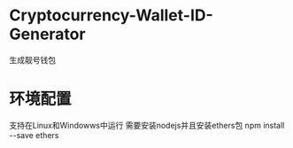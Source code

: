 # Cryptocurrency-Wallet-ID-Generator
生成靓号钱包
# 环境配置
支持在Linux和Windowws中运行
需要安装nodejs并且安装ethers包
npm install --save ethers
